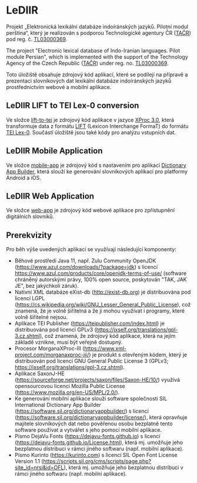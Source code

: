 # LeDIIR

Projekt „Elektronická lexikální databáze indoíránských jazyků. Pilotní modul perština“, který je realizován s podporou Technologické agentury ČR ([TAČR](https://www.tacr.cz)) pod reg. č. [TL03000369](https://www.isvavai.cz/cep?ss=detail&n=0&h=TL03000369).

The project "Electronic lexical database of Indo-Iranian languages. Pilot module Persian", which is implemented with the support of the Technology Agency of the Czech Republic ([TAČR](https://www.tacr.cz)) under reg. no. [TL03000369](https://www.isvavai.cz/cep?ss=detail&n=0&h=TL03000369).

Toto úložiště obsahuje zdrojový kód aplikací, které se podílejí na přípravě a prezentaci slovníkových dat lexikální databáze indoíránských jazyků prostřednictvím webové a mobilní aplikace.

## LeDIIR LIFT to TEI Lex-0 conversion

Ve složce [lift-to-tei](/lift-to-tei/) je zdrojový kód aplikace v jazyce [XProc 3.0](https://xproc.org/specifications.html), která transformuje data z formátu [LIFT](https://github.com/sillsdev/lift-standard) (Lexicon Interchange FormaT) do formátu [TEI Lex-0](https://bit.ly/tei-lex-0). Součástí úložiště jsou také kódy pro analýzu vstupních dat.

## LeDIIR Mobile Application

Ve složce [mobile-app](/mobile-app/) je zdrojový kód s nastavením pro aplikaci [Dictionary App Builder](https://software.sil.org/dictionaryappbuilder/), která slouží ke generování slovníkových aplikací pro platformy Android a iOS.

## LeDIIR Web Application

Ve složce [web-app](/web-app/) je zdrojový kód webové aplikace pro zpřístupnění digitálních slovníků.

## Prerekvizity

Pro běh výše uvedených aplikací se využívají následující komponenty:

- Běhové prostředí Java 11, např.  Zulu Community OpenJDK (<https://www.azul.com/downloads/?package=jdk>) s licencí <https://www.azul.com/products/core/openjdk-terms-of-use/> (software chráněný autorskými právy, 100% open source, poskytován "TAK, JAK JE", bez jakýchkoli záruk).
- Nativní XML databáze eXist-db (<http://exist-db.org>) je distribuována pod licencí LGPL (<https://cs.wikipedia.org/wiki/GNU_Lesser_General_Public_License>), což znamená, že je volně šiřitelná a že ji mohou využívat i programy, které volně šiřitelné nejsou.
- Aplikace TEI Publisher (<https://teipublisher.com/index.html>) je distribuována pod licencí GPLv3 (<https://jxself.org/translations/gpl-3.cz.shtml>), což znamená, že zdrojový kód aplikace, která na jejím základě vznikne, musí být veřejně dostupný.
- Procesor MorganaXProc-III (<https://www.xml-project.com/morganaxproc-iii/>) je produkt s otevřeným kódem, který je distribuován pod licencí  GNU General Public License 3 (GPLv3; <https://jxself.org/translations/gpl-3.cz.shtml>).
- Aplikace SaxonJ-HE (<https://sourceforge.net/projects/saxon/files/Saxon-HE/10/>) využívá opensourcovou licenci Mozilla Public License (<https://www.mozilla.org/en-US/MPL/2.0/>).
- Ke generování mobilní aplikace slouží software společnosti SIL International Dictionary App Builder (<https://software.sil.org/dictionaryappbuilder/>) s licencí (<https://software.sil.org/dictionaryappbuilder/license/>), která opravňuje majitele slovníkových dat nebo pověřenou osobu bezplatně tento software používat a vytvářet s jeho pomocí mobilní aplikace.
- Písmo DejaVu Fonts (<https://dejavu-fonts.github.io>) s licencí (<https://dejavu-fonts.github.io/License.html>), která mj. umožňuje jeho bezplatnou distribuci v rámci jiného softwaru (např. mobilní aplikace).
- Písmo Kurinto (<https://kurinto.com>) s licencí SIL Open Font License Version 1.1 (<https://scripts.sil.org/cms/scripts/page.php?site_id=nrsi&id=OFL>), která mj. umožňuje jeho bezplatnou distribuci v rámci jiného softwaru (např. mobilní aplikace).